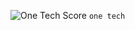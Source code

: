 ![One Tech Score](https://github.com/mariamelwirish/fbScraper/assets/136870056/abe2861a-aafc-4d00-87c2-0d533da32dc0) `one tech`
